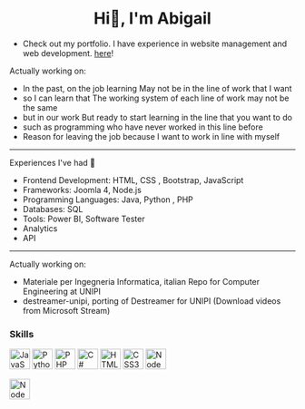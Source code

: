 <h1 align="center">Hi👋, I'm Abigail </h1>
 
- Check out my portfolio. I have experience in website management and web development. [here](https://energysolutions.egat.co.th/)!

Actually working on:
 
- In the past, on the job learning May not be in the line of work that I want
- so I can learn that The working system of each line of work may not be the same
- but in our work But ready to start learning in the line that you want to do
- such as programming who have never worked in this line before
- Reason for leaving the job because I want to work in line with myself

 -----------------
 
Experiences I've had 🤏

- Frontend Development: HTML, CSS , Bootstrap, JavaScript 
- Frameworks: Joomla 4, Node.js
- Programming Languages: Java, Python , PHP
- Databases: SQL 
- Tools: Power BI, Software Tester
- Analytics
- API

-----------------

Actually working on:
- Materiale per Ingegneria Informatica, italian Repo for Computer Engineering at UNIPI
- destreamer-unipi, porting of Destreamer for UNIPI (Download videos from Microsoft Stream)

### Skills


<p align="left">
<a href="https://developer.mozilla.org/en-US/docs/Web/JavaScript" target="_blank" rel="noreferrer"><img src="https://raw.githubusercontent.com/danielcranney/readme-generator/main/public/icons/skills/javascript-colored.svg" width="36" height="36" alt="JavaScript" /></a>
<a href="https://www.python.org/" target="_blank" rel="noreferrer"><img src="https://raw.githubusercontent.com/danielcranney/readme-generator/main/public/icons/skills/python-colored.svg" width="36" height="36" alt="Python" /></a>
<a href="https://www.php.net/" target="_blank" rel="noreferrer"><img src="https://raw.githubusercontent.com/danielcranney/readme-generator/main/public/icons/skills/php-colored.svg" width="36" height="36" alt="PHP" /></a>
<a href="https://docs.microsoft.com/en-us/dotnet/csharp/" target="_blank" rel="noreferrer"><img src="https://raw.githubusercontent.com/danielcranney/readme-generator/main/public/icons/skills/csharp-colored.svg" width="36" height="36" alt="C#" /></a>
<a href="https://developer.mozilla.org/en-US/docs/Glossary/HTML5" target="_blank" rel="noreferrer"><img src="https://raw.githubusercontent.com/danielcranney/readme-generator/main/public/icons/skills/html5-colored.svg" width="36" height="36" alt="HTML5" /></a>
<a href="https://www.w3.org/TR/CSS/#css" target="_blank" rel="noreferrer"><img src="https://raw.githubusercontent.com/danielcranney/readme-generator/main/public/icons/skills/css3-colored.svg" width="36" height="36" alt="CSS3" /></a>
<a href="https://nodejs.org/en/" target="_blank" rel="noreferrer"><img src="https://raw.githubusercontent.com/danielcranney/readme-generator/main/public/icons/skills/nodejs-colored.svg" width="36" height="36" alt="NodeJS" /></a>
</p>
<a href="https://nodejs.org/en/" target="_blank" rel="noreferrer"><img src="https://raw.githubusercontent.com/danielcranney/readme-generator/main/public/icons/skills/nodejs-colored.svg" width="36" height="36" alt="NodeJS" /></a>
